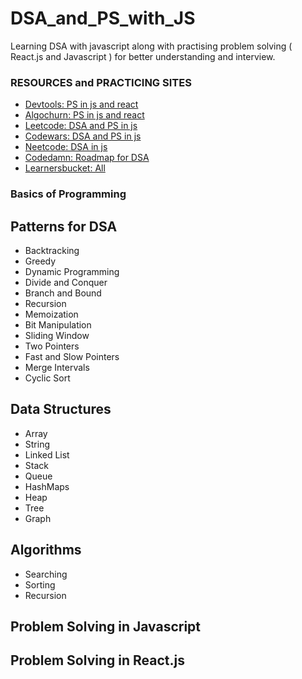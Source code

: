 # DSA_and_PS_with_JS

Learning DSA with javascript along with practising problem solving ( React.js and Javascript ) for better understanding and interview.

### RESOURCES and PRACTICING SITES

- [Devtools: PS in js and react](https://www.devtools.tech/lists/all)
- [Algochurn: PS in js and react](https://www.algochurn.com/)
- [Leetcode: DSA and PS in js](https://leetcode.com/problemset/all/)
- [Codewars: DSA and PS in js](https://www.codewars.com/dashboard)
- [Neetcode: DSA in js](https://neetcode.io/practice)
- [Codedamn: Roadmap for DSA](https://codedamn.com/learning-paths/data-structures-and-algorithms)
- [Learnersbucket: All](https://learnersbucket.com/examples/)

### Basics of Programming

## Patterns for DSA

- Backtracking
- Greedy
- Dynamic Programming
- Divide and Conquer
- Branch and Bound
- Recursion
- Memoization
- Bit Manipulation
- Sliding Window
- Two Pointers
- Fast and Slow Pointers
- Merge Intervals
- Cyclic Sort

## Data Structures

- Array
- String
- Linked List
- Stack
- Queue
- HashMaps
- Heap
- Tree
- Graph

## Algorithms

- Searching
- Sorting
- Recursion

## Problem Solving in Javascript

## Problem Solving in React.js
